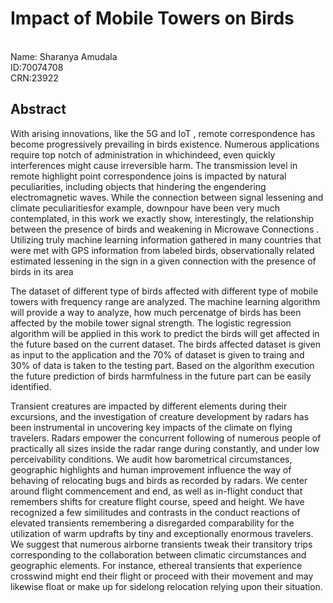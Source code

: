 <h1> Impact of Mobile Towers on Birds </h1><br>
Name: Sharanya Amudala<br>
ID:70074708<br>
CRN:23922<br>

<h2>Abstract</h2>
<p>With arising innovations, like the 5G and IoT , remote correspondence has become progressively prevailing in birds existence. Numerous applications require top notch of administration in whichindeed, even quickly interferences might cause irreversible harm. The transmission level in remote highlight point correspondence joins is impacted by natural peculiarities, including objects that hindering the engendering electromagnetic waves. While the connection between signal lessening and climate peculiaritiesfor example, downpour have been very much contemplated, in this work we exactly show, interestingly, the relationship between the presence of birds and weakening in Microwave Connections . Utilizing truly machine learning  information gathered in many countries that were met with GPS information from labeled birds, observationally related estimated lessening in the sign in a given connection with the presence of birds in its area </p>

<p>The dataset of different type of birds affected with different type of mobile towers with frequency range are analyzed. The machine learning algorithm will provide a way to analyze, how much percenatge of birds has been affected by the mobile tower signal strength. The logistic regression algorithm will be applied in this work to predict the birds will get affected in the future based on the current dataset. The birds affected dataset is given as input to the application and the 70% of dataset is given to traing and 30% of data is taken to the testing part. Based on the algorithm execution the future prediction of birds harmfulness in the future part can be easily identified.</p>

<p>Transient creatures are impacted by different elements during their excursions, and the investigation of creature development by radars has been instrumental in uncovering key impacts of the climate on flying travelers. Radars empower the concurrent following of numerous people of practically all sizes inside the radar range during constantly, and under low perceivability conditions. We audit how barometrical circumstances, geographic highlights and human improvement influence the way of behaving of relocating bugs and birds as recorded by radars. We center around flight commencement and end, as well as in-flight conduct that remembers shifts for creature flight course, speed and height. We have recognized a few similitudes and contrasts in the conduct reactions of elevated transients remembering a disregarded comparability for the utilization of warm updrafts by tiny  and exceptionally enormous  travelers. We suggest that numerous airborne transients tweak their transitory trips corresponding to the collaboration between climatic circumstances and geographic elements. For instance, ethereal transients that experience crosswind might end their flight or proceed with their movement and may likewise float or make up for sidelong relocation relying upon their situation.</p>
